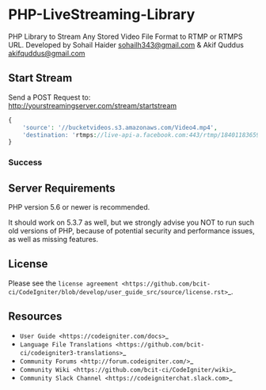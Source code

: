 # PHP-LiveStreaming-Library

PHP Library to Stream Any Stored Video File Format to RTMP or RTMPS URL. Developed by Sohail Haider sohailh343@gmail.com & Akif Quddus akifquddus@gmail.com

## Start Stream

Send a POST Request to:
http://yourstreamingserver.com/stream/startstream

```php
{
    'source': '//bucketvideos.s3.amazonaws.com/Video4.mp4',
    'destination: 'rtmps://live-api-a.facebook.com:443/rtmp/1840118365998379?ds=1&s_sw=0&a=ATjIps5N8axKP4bu'
}
```
### Success

## Server Requirements

PHP version 5.6 or newer is recommended.

It should work on 5.3.7 as well, but we strongly advise you NOT to run
such old versions of PHP, because of potential security and performance
issues, as well as missing features.


## License

Please see the `license
agreement <https://github.com/bcit-ci/CodeIgniter/blob/develop/user_guide_src/source/license.rst>`_.

## Resources

-  `User Guide <https://codeigniter.com/docs>`_
-  `Language File Translations <https://github.com/bcit-ci/codeigniter3-translations>`_
-  `Community Forums <http://forum.codeigniter.com/>`_
-  `Community Wiki <https://github.com/bcit-ci/CodeIgniter/wiki>`_
-  `Community Slack Channel <https://codeigniterchat.slack.com>`_
